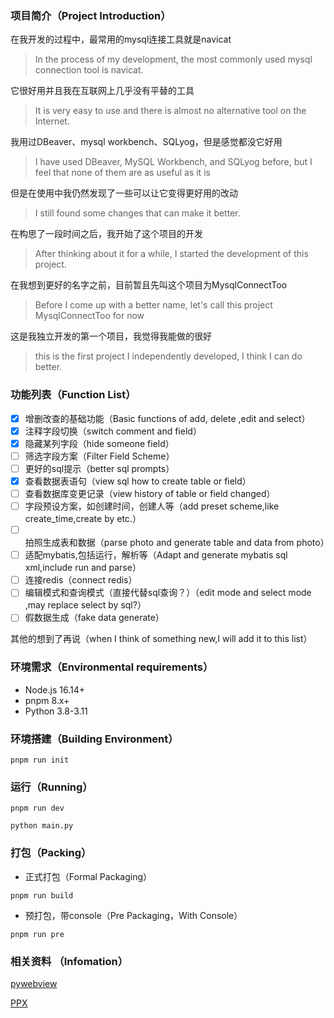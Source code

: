 ### 项目简介（Project Introduction）

在我开发的过程中，最常用的mysql连接工具就是navicat

>In the process of my development, the most commonly used mysql connection tool is navicat.

它很好用并且我在互联网上几乎没有平替的工具

>It is very easy to use and there is almost no alternative tool on the Internet.

我用过DBeaver、mysql workbench、SQLyog，但是感觉都没它好用

>I have used DBeaver, MySQL Workbench, and SQLyog before, but I feel that none of them are as useful as it is


但是在使用中我仍然发现了一些可以让它变得更好用的改动

>I still found some changes that can make it better.

在构思了一段时间之后，我开始了这个项目的开发

>After thinking about it for a while, I started the development of this project.

在我想到更好的名字之前，目前暂且先叫这个项目为MysqlConnectToo

>Before I come up with a better name, let's call this project MysqlConnectToo for now

这是我独立开发的第一个项目，我觉得我能做的很好

>this is the first project I independently developed, I think I can do better.

### 功能列表（Function List）

- [x] 增删改查的基础功能（Basic functions of add, delete ,edit and select）
- [x] 注释字段切换（switch comment and field）
- [x] 隐藏某列字段（hide someone field）
- [ ] 筛选字段方案（Filter Field Scheme）
- [ ] 更好的sql提示（better sql prompts）
- [x] 查看数据表语句（view sql how to create table or field）
- [ ] 查看数据库变更记录（view history of table or field changed）
- [ ] 字段预设方案，如创建时间，创建人等（add preset scheme,like create_time,create by etc.）
- [ ] 拍照生成表和数据（parse photo and generate table and data from photo）
- [ ] 适配mybatis,包括运行，解析等（Adapt and generate mybatis sql xml,include run and parse）
- [ ] 连接redis（connect redis）
- [ ] 编辑模式和查询模式（直接代替sql查询？）（edit mode and select mode ,may replace select by sql?）
- [ ] 假数据生成（fake data generate）

其他的想到了再说（when I think of something new,I will add it to this list）

### 环境需求（Environmental requirements）

- Node.js 16.14+
- pnpm 8.x+
- Python 3.8-3.11

### 环境搭建（Building Environment）

```shell
pnpm run init
```

### 运行（Running）

```shell
pnpm run dev
```

```shell
python main.py
```

### 打包（Packing）

- 正式打包（Formal Packaging）

```shell
pnpm run build
```

- 预打包，带console（Pre Packaging，With Console）

```shell
pnpm run pre
```

### 相关资料 （Infomation）

[pywebview](https://pywebview.flowrl.com/guide/api.html)

[PPX](https://github.com/pangao1990/PPX)
